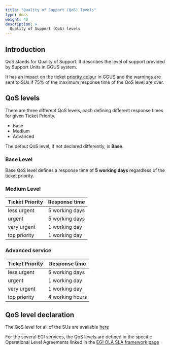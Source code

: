 ```yaml
---
title: "Quality of Support (QoS) levels"
type: docs
weight: 40
description: >
  Quality of Support (QoS) levels
---
```


## Introduction

QoS stands for Quality of Support. It describes the level of support provided by
Support Units in GGUS system.

It has an impact on the ticket
[priority colour](../features/ticket-priority) in GGUS and the warnings are sent
to SUs if 75% of the maximum response time of the QoS level are over.

## QoS levels

There are three different QoS levels, each defining different response times for
given Ticket Priority.

- Base
- Medium
- Advanced

The defaut QoS level, if not declared differently, is **Base**.

### Base Level

Base QoS level defines a response time of **5 working days** regardless of the
ticket priority.

### Medium Level

| Ticket Priority | Response time  |
| --------------- | -------------- |
| less urgent     | 5 working days |
| urgent          | 5 working days |
| very urgent     | 1 working day  |
| top priority    | 1 working day  |

### Advanced service

| Ticket Priority | Response time   |
| --------------- | --------------- |
| less urgent     | 5 working days  |
| urgent          | 1 working day   |
| very urgent     | 1 working day   |
| top priority    | 4 working hours |

## QoS level declaration

The QoS level for all of the SUs are available
[here](https://ggus.eu/?mode=resp_unit_info)

For the several EGI services, the QoS levels are defined in the specific
Operational Level Agreements linked in the
[EGI OLA SLA framework page](https://confluence.egi.eu/display/EGISLM/EGI+OLA+SLA+framework#EGIOLASLAframework-OperationalLevelAgreements)
